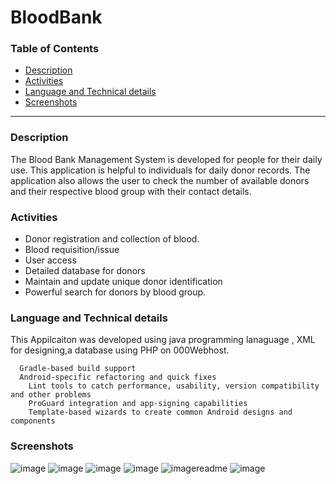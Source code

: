 # BloodBank

### Table of Contents
- [Description](#description)
- [Activities](#activities)
- [Language and Technical details](#language-and-technical-details)
- [Screenshots](#screenshots)
_____________________________________________________________________________________________________________________________________________
### Description
The Blood Bank Management System is developed for people for their daily use. This application is helpful to individuals for daily donor records.
The application also allows the user to check the number of available donors and their respective blood group with their contact details.

### Activities
-	Donor registration and collection of blood.
-	Blood requisition/issue
-	User access
-	Detailed database for donors
-	Maintain and update unique donor identification
-	Powerful search for donors by blood group.

### Language and Technical details
This Appilcaiton was developed using java programming lanaguage , XML for designing,a database using PHP on 000Webhost.

```
  Gradle-based build support
  Android-specific refactoring and quick fixes
	Lint tools to catch performance, usability, version compatibility and other problems
	ProGuard integration and app-signing capabilities
	Template-based wizards to create common Android designs and components
```
### Screenshots

![image](https://user-images.githubusercontent.com/82093734/119385200-6ef3c680-bce3-11eb-927a-605bc9d53b5a.png)
![image](https://user-images.githubusercontent.com/82093734/119385437-bf6b2400-bce3-11eb-9b82-93d361049fa0.png)
![image](https://user-images.githubusercontent.com/82093734/119385306-93e83980-bce3-11eb-824d-6e0a220a2075.png)
![image](https://user-images.githubusercontent.com/82093734/119385515-da3d9880-bce3-11eb-89bc-a042dbf22b98.png)
![image](https://user-images.githubusercontent.com/82093734/119385545-e32e6a00-bce3-11eb-97ca-dbb3470b7e71.png)readme
![image](https://user-images.githubusercontent.com/82093734/119385781-40c2b680-bce4-11eb-9f72-074f608dda43.png)




